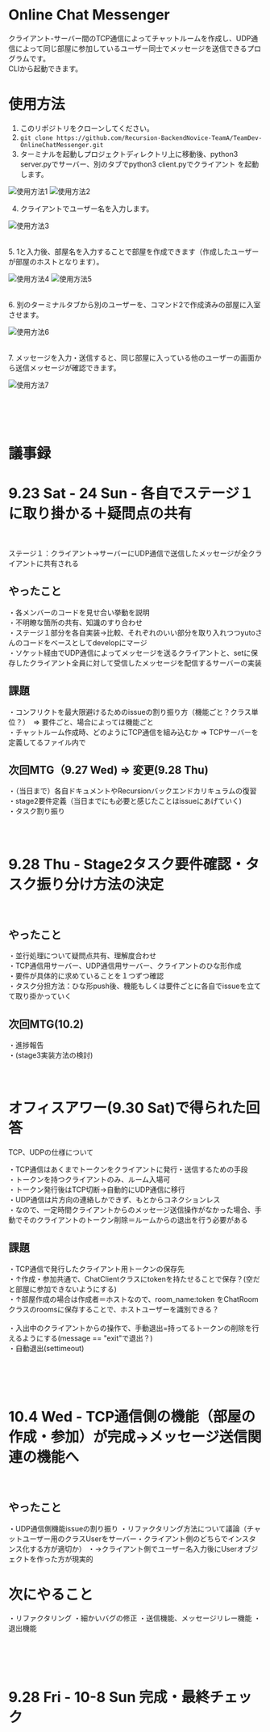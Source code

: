 # Online Chat Messenger
クライアント-サーバー間のTCP通信によってチャットルームを作成し、UDP通信によって同じ部屋に参加しているユーザー同士でメッセージを送信できるプログラムです。
<br />
CLIから起動できます。

# 使用方法
1. このリポジトリをクローンしてください。
2. ``` git clone https://github.com/Recursion-BackendNovice-TeamA/TeamDev-OnlineChatMessenger.git ```
3. ターミナルを起動しプロジェクトディレクトリ上に移動後、python3 server.pyでサーバー、別のタブでpython3 client.pyでクライアント
を起動します。

![使用方法1](https://user-images.githubusercontent.com/81604492/273445101-175ebccb-5f86-4b88-a904-d8c8cfbf5416.png)
![使用方法2](https://user-images.githubusercontent.com/81604492/273445105-18e4873a-3457-496b-9cc8-ff063afd14f0.png)


4. クライアントでユーザー名を入力します。
 
![使用方法3](https://user-images.githubusercontent.com/81604492/273445106-6c2875f0-3876-4d5f-9859-ba2f0214d90f.png)

<br />
5. 1と入力後、部屋名を入力することで部屋を作成できます（作成したユーザーが部屋のホストとなります）。

![使用方法4](https://user-images.githubusercontent.com/81604492/273445117-fa523b7a-73d9-46d5-92d9-5f3b422d2e96.png)
![使用方法5](https://user-images.githubusercontent.com/81604492/273445119-c8d7173f-fe74-4c52-9d72-80b49e406f14.png)

<br />
6. 別のターミナルタブから別のユーザーを、コマンド2で作成済みの部屋に入室させます。

![使用方法6](https://user-images.githubusercontent.com/81604492/273445121-178e1e69-e040-4fbb-b21a-b4c8690c5ca0.png)

<br />
7. メッセージを入力・送信すると、同じ部屋に入っている他のユーザーの画面から送信メッセージが確認できます。

![使用方法7](https://user-images.githubusercontent.com/81604492/273445125-3f8f88f0-4e1a-48a2-b95f-ea3415239db7.png)

<br />
<br />
<br />

# 議事録
# 9.23 Sat - 24 Sun - 各自でステージ１に取り掛かる＋疑問点の共有
<br />

ステージ１：クライアント->サーバーにUDP通信で送信したメッセージが全クライアントに共有される
<br/>
## やったこと
・各メンバーのコードを見せ合い挙動を説明
<br />
・不明瞭な箇所の共有、知識のすり合わせ
<br />
・ステージ１部分を各自実装→比較、それぞれのいい部分を取り入れつつyutoさんのコードをベースとしてdevelopにマージ
<br />
・ソケット経由でUDP通信によってメッセージを送るクライアントと、setに保存したクライアント全員に対して受信したメッセージを配信するサーバーの実装
<br />

## 課題
・コンフリクトを最大限避けるためのissueの割り振り方（機能ごと？クラス単位？）　=> 要件ごと、場合によっては機能ごと
<br />
・チャットルーム作成時、どのようにTCP通信を組み込むか => TCPサーバーを定義してるファイル内で
<br />



## 次回MTG（9.27 Wed) => 変更(9.28 Thu)
・（当日まで）各自ドキュメントやRecursionバックエンドカリキュラムの復習
<br />
・stage2要件定義（当日までにも必要と感じたことはissueにあげていく)
<br />
・タスク割り振り
<br />
<br />
<br />

# 9.28 Thu - Stage2タスク要件確認・タスク振り分け方法の決定
<br/>

## やったこと
・並行処理について疑問点共有、理解度合わせ
<br />
・TCP通信用サーバー、UDP通信用サーバー、クライアントのひな形作成
<br />
・要件が具体的に求めていることを１つずつ確認
<br />
・タスク分担方法：ひな形push後、機能もしくは要件ごとに各自でissueを立てて取り掛かっていく
<br />

## 次回MTG(10.2)
・進捗報告
<br />
・(stage3実装方法の検討)
<br />
<br />
<br />

# オフィスアワー(9.30 Sat)で得られた回答
TCP、UDPの仕様について

・TCP通信はあくまでトークンをクライアントに発行・送信するための手段
<br />
・トークンを持つクライアントのみ、ルーム入場可
<br />
・トークン発行後はTCP切断→自動的にUDP通信に移行
<br />
・UDP通信は片方向の連絡しかできず、もとからコネクションレス
<br />
・なので、一定時間クライアントからのメッセージ送信操作がなかった場合、手動でそのクライアントのトークン削除＝ルームからの退出を行う必要がある 

## 課題
・TCP通信で発行したクライアント用トークンの保存先
<br />
・↑作成・参加共通で、ChatClientクラスにtokenを持たせることで保存？(空だと部屋に参加できないようにする)
<br />
・↑部屋作成の場合は作成者＝ホストなので、room_name:token をChatRoomクラスのroomsに保存することで、ホストユーザーを識別できる？
<br />
<br />
・入出中のクライアントからの操作で、手動退出=持ってるトークンの削除を行えるようにする(message == "exit"で退出？)
<br />
・自動退出(settimeout)

<br />
<br />
<br />

# 10.4 Wed - TCP通信側の機能（部屋の作成・参加）が完成→メッセージ送信関連の機能へ
<br/>

## やったこと
・UDP通信側機能issueの割り振り
・リファクタリング方法について議論（チャットユーザー用のクラスUserをサーバー・クライアント側のどちらでインスタンス化する方が適切か）
・→クライアント側でユーザー名入力後にUserオブジェクトを作った方が現実的

# 次にやること
・リファクタリング
・細かいバグの修正
・送信機能、メッセージリレー機能
・退出機能

<br />
<br />
<br />

# 9.28 Fri - 10-8 Sun 完成・最終チェック
